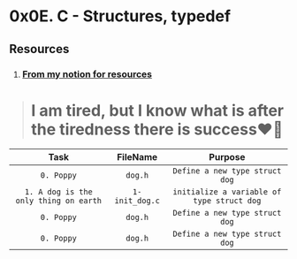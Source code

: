 # **0x0E. C - Structures, typedef**
## Resources
1. ### [From my notion for resources](https://bit.ly/alx-feb-resources)

> # I am tired, but I know what is after the tiredness there is success❤️💯

|Task|FileName|Purpose|
|:---:|:---:|:---:|
|`0. Poppy`|`dog.h`|`Define a new type struct dog`|
|`1. A dog is the only thing on earth`|`1-init_dog.c`|`initialize a variable of type struct dog`|
|`0. Poppy`|`dog.h`|`Define a new type struct dog`|
|`0. Poppy`|`dog.h`|`Define a new type struct dog`|
